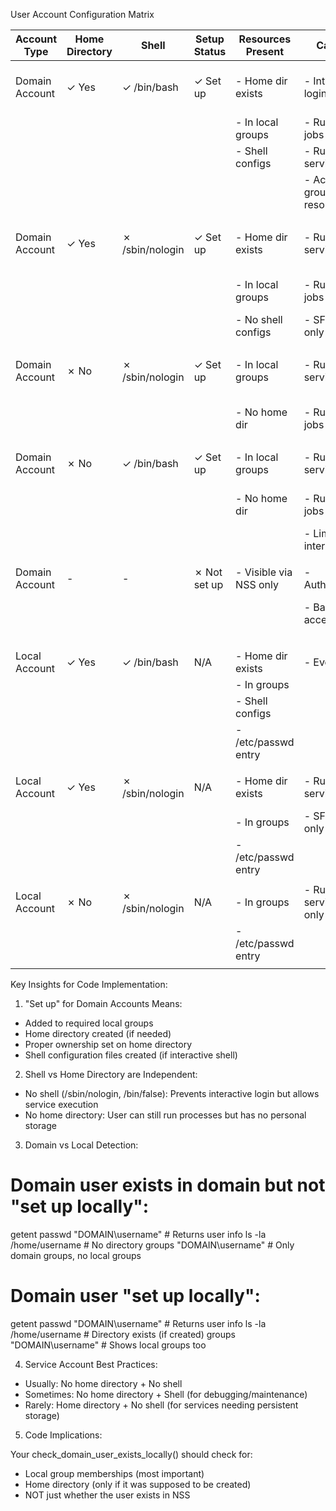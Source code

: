  User Account Configuration Matrix

  | Account Type    | Home Directory | Shell            | Setup Status | Resources Present        | Can Do                    | Cannot Do                       | Typical Use Case                          |
  |-----------------|----------------|------------------|--------------|--------------------------|---------------------------|---------------------------------|-------------------------------------------|
  | Domain Account  | ✓ Yes          | ✓ /bin/bash      | ✓ Set up     | - Home dir exists        | - Interactive login       |                                 | Regular domain users needing Linux access |
  |                 |                |                  |              | - In local groups        | - Run cron jobs           |                                 |                                           |
  |                 |                |                  |              | - Shell configs          | - Run services            |                                 |                                           |
  |                 |                |                  |              |                          | - Access group resources  |                                 |                                           |
  |                 |                |                  |              |                          |                           |                                 |                                           |
  | Domain Account  | ✓ Yes          | ✗ /sbin/nologin  | ✓ Set up     | - Home dir exists        | - Run services            | - Interactive login             | Service accounts with file storage needs  |
  |                 |                |                  |              | - In local groups        | - Run cron jobs           | - SSH shell access              |                                           |
  |                 |                |                  |              | - No shell configs       | - SFTP/SCP only           |                                 |                                           |
  |                 |                |                  |              |                          |                           |                                 |                                           |
  | Domain Account  | ✗ No           | ✗ /sbin/nologin  | ✓ Set up     | - In local groups        | - Run services            | - Interactive login             | Pure service accounts (most common)       |
  |                 |                |                  |              | - No home dir            | - Run cron jobs           | - Store personal files          |                                           |
  |                 |                |                  |              |                          |                           |                                 |                                           |
  | Domain Account  | ✗ No           | ✓ /bin/bash      | ✓ Set up     | - In local groups        | - Run services            | - Store personal files          | Unusual - typically misconfigured         |
  |                 |                |                  |              | - No home dir            | - Run cron jobs           | - Full interactive experience   |                                           |
  |                 |                |                  |              |                          | - Limited interactive*    |                                 |                                           |
  |                 |                |                  |              |                          |                           |                                 |                                           |
  | Domain Account  | -              | -                | ✗ Not set up | - Visible via NSS only   | - Authenticate            | - Access local groups           | Domain user with no local configuration   |
  |                 |                |                  |              |                          | - Basic access            | - Run services                  |                                           |
  |                 |                |                  |              |                          |                           | - Use cron                      |                                           |
  |                 |                |                  |              |                          |                           |                                 |                                           |
  | Local Account   | ✓ Yes          | ✓ /bin/bash      | N/A          | - Home dir exists        | - Everything              | -                               | Standard local user                       |
  |                 |                |                  |              | - In groups              |                           |                                 |                                           |
  |                 |                |                  |              | - Shell configs          |                           |                                 |                                           |
  |                 |                |                  |              | - /etc/passwd entry      |                           |                                 |                                           |
  |                 |                |                  |              |                          |                           |                                 |                                           |
  | Local Account   | ✓ Yes          | ✗ /sbin/nologin  | N/A          | - Home dir exists        | - Run services            | - Interactive login             | Local service account with storage        |
  |                 |                |                  |              | - In groups              | - SFTP/SCP only           |                                 |                                           |
  |                 |                |                  |              | - /etc/passwd entry      |                           |                                 |                                           |
  |                 |                |                  |              |                          |                           |                                 |                                           |
  | Local Account   | ✗ No           | ✗ /sbin/nologin  | N/A          | - In groups              | - Run services only       | - Interactive login             | System service accounts                   |
  |                 |                |                  |              | - /etc/passwd entry      |                           | - Store files                   |                                           |
  |                 |                |                  |              |                          |                           |                                 |                                           |

  Key Insights for Code Implementation:

  1. "Set up" for Domain Accounts Means:

  - Added to required local groups
  - Home directory created (if needed)
  - Proper ownership set on home directory
  - Shell configuration files created (if interactive shell)

  2. Shell vs Home Directory are Independent:

  - No shell (/sbin/nologin, /bin/false): Prevents interactive login but allows service execution
  - No home directory: User can still run processes but has no personal storage

  3. Domain vs Local Detection:

  # Domain user exists in domain but not "set up locally":
  getent passwd "DOMAIN\\username"  # Returns user info
  ls -la /home/username            # No directory
  groups "DOMAIN\\username"        # Only domain groups, no local groups

  # Domain user "set up locally":
  getent passwd "DOMAIN\\username"  # Returns user info
  ls -la /home/username            # Directory exists (if created)
  groups "DOMAIN\\username"        # Shows local groups too

  4. Service Account Best Practices:

  - Usually: No home directory + No shell
  - Sometimes: No home directory + Shell (for debugging/maintenance)
  - Rarely: Home directory + No shell (for services needing persistent storage)

  5. Code Implications:

  Your check_domain_user_exists_locally() should check for:
  - Local group memberships (most important)
  - Home directory (only if it was supposed to be created)
  - NOT just whether the user exists in NSS